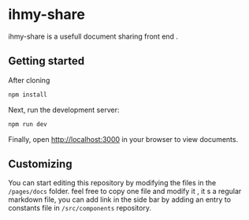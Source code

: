 # ihmy-share

ihmy-share is a usefull document sharing  front end . 

## Getting started

After cloning 

```bash
npm install
```

Next, run the development server:

```bash
npm run dev
```

Finally, open [http://localhost:3000](http://localhost:3000) in your browser to view documents.

## Customizing

You can start editing this repository  by modifying the files in the `/pages/docs` folder. feel free to copy one file and modify it , it s a regular markdown file, you can add link in the side bar by adding an entry to constants file in `/src/components` repository.


